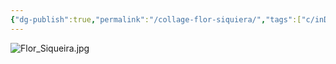 ```yaml
---
{"dg-publish":true,"permalink":"/collage-flor-siquiera/","tags":["c/inDignos","c/woman","c/green","c/flower","c/purple","c/2020"],"created":"2024-02-20T21:22:08.000-05:00","updated":"2024-04-15T12:04:27.075-04:00"}
---
```



![Flor_Siqueira.jpg](/img/user/MEDIA/Flor_Siqueira.jpg)
